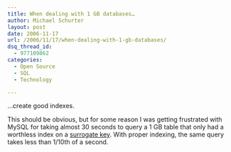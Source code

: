 ```yaml
---
title: When dealing with 1 GB databases…
author: Michael Schurter
layout: post
date: 2006-11-17
url: /2006/11/17/when-dealing-with-1-gb-databases/
dsq_thread_id:
  - 977109862
categories:
  - Open Source
  - SQL
  - Technology

---
```

&#8230;create good indexes.

This should be obvious, but for some reason I was getting frustrated with MySQL for taking almost 30 seconds to query a 1 GB table that only had a worthless index on a [surrogate key][1]. With proper indexing, the same query takes less than 1/10th of a second.

 [1]: http://en.wikipedia.org/wiki/Surrogate_key